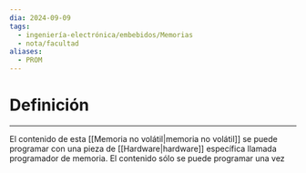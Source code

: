 ```yaml
---
dia: 2024-09-09
tags:
  - ingeniería-electrónica/embebidos/Memorias
  - nota/facultad
aliases:
  - PROM
---
```

# Definición
---
El contenido de esta [[Memoria no volátil|memoria no volátil]] se puede programar con una pieza de [[Hardware|hardware]] específica llamada programador de memoria. El contenido sólo se puede programar una vez
